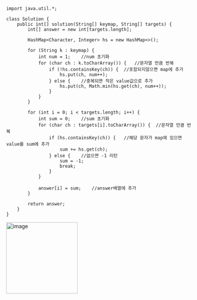     import java.util.*;
    
    class Solution {
        public int[] solution(String[] keymap, String[] targets) {
            int[] answer = new int[targets.length];
    
            HashMap<Character, Integer> hs = new HashMap<>();
    
            for (String k : keymap) {
                int num = 1;    //num 초기화
                for (char ch : k.toCharArray()) {   //문자열 만큼 반복
                    if (!hs.containsKey(ch)) {  //포함되지않으면 map에 추가
                        hs.put(ch, num++);
                    } else {    //중복되면 작은 value값으로 추가
                        hs.put(ch, Math.min(hs.get(ch), num++));
                    }
                }
            }
    
            for (int i = 0; i < targets.length; i++) {
                int sum = 0;    //sum 초기화
                for (char ch : targets[i].toCharArray()) {  //문자열 만큼 반복
                    if (hs.containsKey(ch)) {   //해당 문자가 map에 있으면 value를 sum에 추가
                        sum += hs.get(ch);
                    } else {    //없으면 -1 리턴
                        sum = -1; 
                        break;
                    }
                }
    
                answer[i] = sum;    //answer배열에 추가
            }
    
            return answer;
        }
    }
<img width="191" alt="image" src="https://github.com/woohyung0511/CNF_Coding_Study/assets/124226476/f86ca1a6-1d8a-4788-8582-ec10895c236a">
